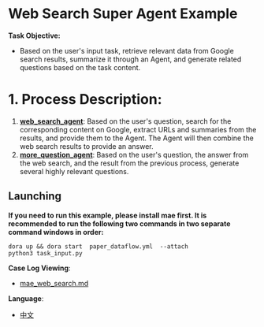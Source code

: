# Web Search Super Agent Example
**Task Objective:**
- Based on the user's input task, retrieve relevant data from Google search results, summarize it through an Agent, and generate related questions based on the task content.

# 1. Process Description:
1. **[web_search_agent](use_case%2Fweb_search_agent.yml)**: Based on the user's question, search for the corresponding content on Google, extract URLs and summaries from the results, and provide them to the Agent. The Agent will then combine the web search results to provide an answer.
2. **[more_question_agent](use_case%2Fmore_question_agent.yml)**: Based on the user's question, the answer from the web search, and the result from the previous process, generate several highly relevant questions.

## Launching

**If you need to run this example, please install mae first. It is recommended to run the following two commands in two separate command windows in order:**
~~~
dora up && dora start  paper_dataflow.yml  --attach   
python3 task_input.py   
~~~


**Case Log Viewing**:
- [mae_web_search.md](data%2Foutput%2Flog%2Fmae_web_search.md)

**Language**: 
- [中文](README_zh.md)